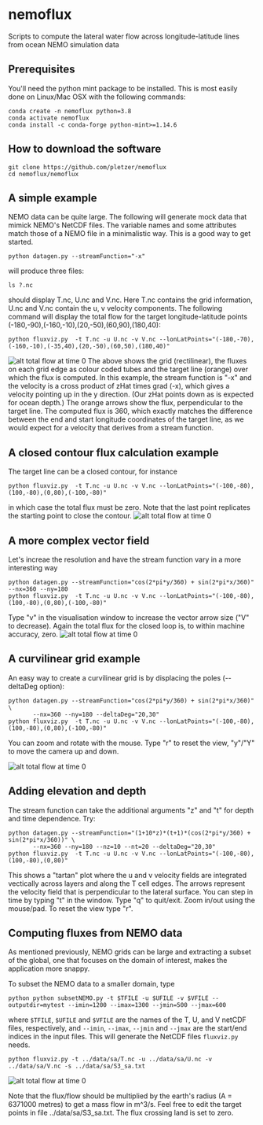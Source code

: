 # nemoflux

Scripts to compute the lateral water flow across longitude-latitude lines from ocean NEMO simulation data

## Prerequisites

You'll need the python mint package to be installed. This is most easily done on Linux/Mac OSX with the following commands:
```
conda create -n nemoflux python=3.8
conda activate nemoflux
conda install -c conda-forge python-mint>=1.14.6
```

## How to download the software

```
git clone https://github.com/pletzer/nemoflux
cd nemoflux/nemoflux
```

## A simple example

NEMO data can be quite large. The following will generate mock data that mimick NEMO's NetCDF files. The variable names and some attributes match those of a NEMO file in a minimalistic way. This is a good way to get started. 
```
python datagen.py --streamFunction="-x"
```
will produce three files:
```
ls ?.nc
```
should display T.nc, U.nc	and V.nc. Here T.nc contains the grid information, U.nc and V.nc contain the u, v velocity components. The following command will display the total flow for the target longitude-latitude points (-180,-90),(-160,-10),(20,-50),(60,90),(180,40):
```
python fluxviz.py  -t T.nc -u U.nc -v V.nc --lonLatPoints="(-180,-70),(-160,-10),(-35,40),(20,-50),(60,50),(180,40)"
```

![alt total flow at time 0](https://github.com/pletzer/nemoflux/blob/main/pictures/simple.png?raw=true)
The above shows the grid (rectilinear), the fluxes on each grid edge as colour coded tubes and the target line (orange) over which the flux is computed. In this example, the stream function is "-x" and the velocity is a cross product of zHat times grad (-x), which gives a velocity pointing up in the y direction. (Our zHat points down as is expected for ocean depth.) The orange arrows show the flux, perpendicular to the target line. The computed flux is 360, which exactly matches the difference between the end and start longitude coordinates of the target line, as we would expect for a velocity that derives from a stream function.

## A closed contour flux calculation example

The target line can be a closed contour, for instance
```
python fluxviz.py  -t T.nc -u U.nc -v V.nc --lonLatPoints="(-100,-80),(100,-80),(0,80),(-100,-80)"
```
in which case the total flux must be zero. Note that the last point replicates the starting point to close the contour.
![alt total flow at time 0](https://github.com/pletzer/nemoflux/blob/main/pictures/closed.png?raw=true)

## A more complex vector field

Let's increae the resolution and have the stream function vary in a more interesting way
```
python datagen.py --streamFunction="cos(2*pi*y/360) + sin(2*pi*x/360)" --nx=360 --ny=180
python fluxviz.py  -t T.nc -u U.nc -v V.nc --lonLatPoints="(-100,-80),(100,-80),(0,80),(-100,-80)"
```
Type "v" in the visualisation window to increase the vector arrow size ("V" to decrease). Again the total flux for the closed loop is, to within machine accuracy, zero.
![alt total flow at time 0](https://github.com/pletzer/nemoflux/blob/main/pictures/closed2.png?raw=true)


## A curvilinear grid example

An easy way to create a curvilinear grid is by displacing the poles (--deltaDeg option):
```
python datagen.py --streamFunction="cos(2*pi*y/360) + sin(2*pi*x/360)" \
       --nx=360 --ny=180 --deltaDeg="20,30"
python fluxviz.py  -t T.nc -u U.nc -v V.nc --lonLatPoints="(-100,-80),(100,-80),(0,80),(-100,-80)"
```
You can zoom and rotate with the mouse. Type "r" to reset the view, "y"/"Y" to move the camera up and down. 

![alt total flow at time 0](https://github.com/pletzer/nemoflux/blob/main/pictures/rotatedPole.png?raw=true)

## Adding elevation and depth

The stream function can take the additional arguments "z" and "t" for depth and time dependence. Try:
```
python datagen.py --streamFunction="(1+10*z)*(t+1)*(cos(2*pi*y/360) + sin(2*pi*x/360))" \
       --nx=360 --ny=180 --nz=10 --nt=20 --deltaDeg="20,30"
python fluxviz.py  -t T.nc -u U.nc -v V.nc --lonLatPoints="(-100,-80),(100,-80),(0,80)"
```



This shows a "tartan" plot where the u and v velocity fields are integrated vectically across layers and along the T cell edges. The arrows represent the velocity field that is perpendicular to the lateral surface. You can step in time by typing "t" in the window. Type "q" to quit/exit. Zoom in/out using the mouse/pad. To reset the view type "r".


## Computing fluxes from NEMO data

As mentioned previously, NEMO grids can be large and extracting a subset of the global, one that focuses on the domain of interest, makes the application more snappy. 

To subset the NEMO data to a smaller domain, type
```
python python subsetNEMO.py -t $TFILE -u $UFILE -v $VFILE --outputdir=mytest --imin=1200 --imax=1300 --jmin=500 --jmax=600
```
where `$TFILE`, `$UFILE` and `$VFILE` are the names of the T, U, and V netCDF files, respectively, and `--imin`, `--imax`, `--jmin` and `--jmax` are the start/end indices in the input files. This will generate the NetCDF files `fluxviz.py` needs. 
```
python fluxviz.py -t ../data/sa/T.nc -u ../data/sa/U.nc -v ../data/sa/V.nc -s ../data/sa/S3_sa.txt
```
![alt total flow at time 0](https://github.com/pletzer/nemoflux/blob/main/pictures/sa.png?raw=true)

Note that the flux/flow should be multiplied by the earth's radius (A = 6371000 metres) to get a mass flow in m^3/s. Feel free to edit the target points in file ../data/sa/S3_sa.txt. The flux crossing land is set to zero.
